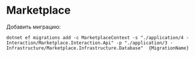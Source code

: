 # Marketplace

Добавить миграцию:

```shell
dotnet ef migrations add -c MarketplaceContext -s "./application/4 - Interaction/Marketplace.Interaction.Api" -p "./application/3 - Infrastructure/Marketplace.Infrastructure.Database"  {MigrationName}
```